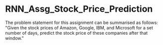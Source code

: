# RNN_Assg_Stock_Price_Prediction

The problem statement for this assignment can be summarised as follows: 
"Given the stock prices of Amazon, Google, IBM, and Microsoft for a set number of days, predict the stock price of these companies after that window."
